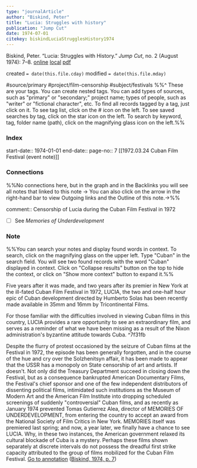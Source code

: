 ```yaml
---
type: "journalArticle"
author: "Biskind, Peter"
title: "Lucia: Struggles with history"
publication: "Jump Cut"
date: 1974-07-01
citekey: biskindLuciaStrugglesHistory1974
---
```

Biskind, Peter. “Lucia: Struggles with History.” _Jump Cut_, no. 2 (August 1974): 7–8.
[online](http://zotero.org/users/40/items/3WV5UU3V) [local](zotero://select/library/items/3WV5UU3V) [pdf](file:///Users/er/zotero/storage/Q3DE9HWL/Biskind_Lucia%20Struggles%20with%20history_1974.pdf)
 
created `= date(this.file.cday)`
modified `= date(this.file.mday)`

#source/primary 
#project/film-censorship 
#subject/festivals
%%^ These are your tags. 
 You can create nested tags. You can add types of sources, such as "primary" or "secondary;" project name; types of people, such as "writer" or "fictional character", etc. 
 To find all records tagged by a tag, just click on it.
 To see tag list, click on the # icon on the left. 
 To see saved searches by tag, click on the star icon on the left. To search by keyword, tag, folder name (path), click on the magnifying glass icon on the left.%%
 
### Index

start-date:: 1974-01-01
end-date:: 
page-no:: 7
[[1972.03.24 Cuban Film Festival (event note)]]

### Connections
%%No connections here, but in the graph and in the Backlinks you will see all notes that linked to this note ->
You can also click on the arrow in the right-hand bar to view Outgoing links and the Outline of this note.->%%

comment:: Censorship of Lucia during the Cuban Film Festival in 1972

- [ ] See _Memories of Underdevelopment_

### Note
%%You can search your notes and display found words in context. To search, click on the magnifying glass on the upper left. Type "Cuban" in the search field. You will see two found records with the word "Cuban" displayed in context. Click on "Collapse results" button on the top to hide the context, or click on "Show more context" button to expand it.%%
 
Five years after it was made, and two years after its premier in New York at the ill-fated Cuban Film Festival in 1972, LUCIA, the two and one-half hour epic of Cuban development directed by Humberto Solas has been recently made available in 35mm and 16mm by Tricontinental Films. 

For those familiar with the difficulties involved in viewing Cuban films in this country, LUCIA provides a rare opportunity to see an extraordinary film, and serves as a reminder of what we have been missing as a result of the Nixon administration's byzantine attitude towards Cuba.  ^7f31fb

Despite the flurry of protest occasioned by the seizure of Cuban films at the Festival in 1972, the episode has been generally forgotten, and in the course of the hue and cry over the Solzhenitsyn affair, it has been made to appear that the USSR has a monopoly on State censorship of art and artists. If doesn't. Not only did the Treasury Department succeed in closing down the Festival, but as a consequence bankrupted American Documentary Films, the Festival's chief sponsor and one of the few independent distributors of dissenting political films, intimidated such institutions as the Museum of Modern Art and the American Film Institute into dropping scheduled screenings of suddenly "controversial" Cuban films, and as recently as January 1974 prevented Tomas Gutierrez Alea, director of MEMORIES OF UNDERDEVELOPMENT, from entering the country to accept an award from the National Society of Film Critics in New York. MEMORIES itself was premiered last spring; and now, a year later, we finally have a chance to see LUCIA. Why, in these two instances, the American government relaxed its cultural blockade of Cuba is a mystery. Perhaps these films shown separately at discrete intervals do not possess the dreadful first strike capacity attributed to the group of films mobilized for the Cuban Film Festival. [Go to annotation](zotero://open-pdf/library/items/Q3DE9HWL?page=7&annotation=P338GAWT) ([Biskind, 1974, p. 7](zotero://select/library/items/3WV5UU3V))

